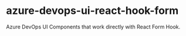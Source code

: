 # azure-devops-ui-react-hook-form
Azure DevOps UI Components that work directly with React Form Hook.
